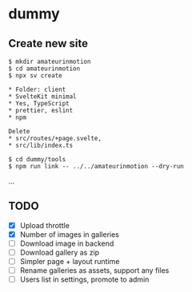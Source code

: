 # dummy

## Create new site

```
$ mkdir amateurinmotion
$ cd amateurinmotion
$ npx sv create
```

```
* Folder: client
* SvelteKit minimal
* Yes, TypeScript
* prettier, eslint
* npm
```

```
Delete
* src/routes/+page.svelte,
* src/lib/index.ts
```

```
$ cd dummy/tools
$ npm run link -- ../../amateurinmotion --dry-run
```

…

## TODO

- [x] Upload throttle
- [x] Number of images in galleries
- [ ] Download image in backend
- [ ] Download gallery as zip
- [ ] Simpler page + layout runtime
- [ ] Rename galleries as assets, support any files
- [ ] Users list in settings, promote to admin
